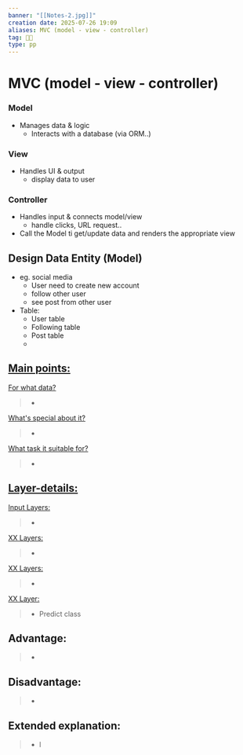 ```yaml
---
banner: "[[Notes-2.jpg]]"
creation date: 2025-07-26 19:09
aliases: MVC (model - view - controller)
tag: 👨‍💻
type: pp
---
```

# MVC (model - view - controller)
### Model
- Manages data & logic
	- Interacts with a database (via ORM..)
### View
- Handles UI & output
	- display data to user
### Controller
- Handles input & connects model/view
	- handle clicks, URL request..
- Call the Model ti get/update data and renders the appropriate view

## Design Data Entity (Model)
- eg. social media
	- User need to create new account
	- follow other user
	- see post from other user
- Table:
	- User table
	- Following table 
	- Post table
	- 

## <u>Main points:</u>
<u>For what data?</u>
> -
<u>What's special about it?</u>
> -
<u>What task it suitable for?</u>
> -

## <u>Layer-details:  </u>
<u>Input Layers: </u>
> - 
<u>XX Layers: </u>
> - 
<u>XX Layers: </u>
> - 
<u>XX Layer: </u>
> - Predict class

## Advantage:
> - 

## Disadvantage:
> - 

## Extended explanation:
> - l


